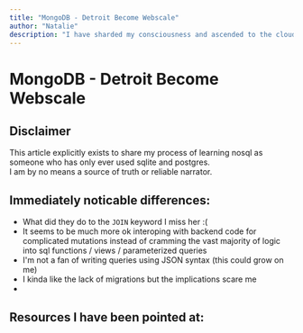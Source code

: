 ```yaml
---
title: "MongoDB - Detroit Become Webscale"
author: "Natalie"
description: "I have sharded my consciousness and ascended to the cloud"
---
```


# MongoDB - Detroit Become Webscale

## Disclaimer

This article explicitly exists to share my process of learning nosql as someone who has only ever used sqlite and postgres.
<br>I am by no means a source of truth or reliable narrator.

## Immediately noticable differences:

- What did they do to the `JOIN` keyword I miss her :(
- It seems to be much more ok interoping with backend code for complicated mutations instead of cramming the vast majority of logic into sql functions / views / parameterized queries
- I'm not a fan of writing queries using JSON syntax (this could grow on me)
- I kinda like the lack of migrations but the implications scare me
-

## Resources I have been pointed at:
